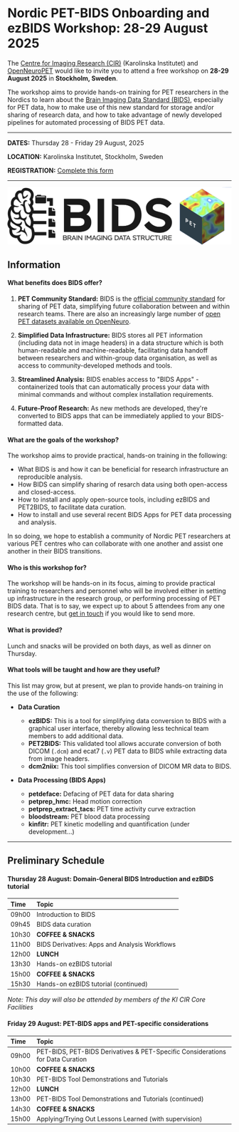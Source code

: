 # Nordic PET-BIDS Onboarding and ezBIDS Workshop: 28-29 August 2025

The [Centre for Imaging Research (CIR)](https://imagingresearch.se/) (Karolinska Institutet) and [OpenNeuroPET](https://openneuropet.github.io/index.html)  would like to invite you to attend a free workshop on **28-29 August 2025** in **Stockholm, Sweden**.  

The workshop aims to provide hands-on training for PET researchers in the Nordics to learn about the [Brain Imaging Data Standard (BIDS)](https://bids.neuroimaging.io/index.html), especially for PET data, how to make use of this new standard for storage and/or sharing of research data, and how to take advantage of newly developed pipelines for automated processing of BIDS PET data.

----------------------------------------------------------------------------------------------------
   **DATES:** Thursday 28 - Friday 29 August, 2025

   **LOCATION:** Karolinska Institutet, Stockholm, Sweden

   **REGISTRATION:** [Complete this form ](https://forms.gle/xZjbhELEEJLtoXHw8)

----------------------------------------------------------------------------------------------------

![ ](BIDS_PET.png)

## Information

#### What benefits does BIDS offer?

1. **PET Community Standard:** BIDS is the [official community standard](https://journals.sagepub.com/doi/10.1177/0271678X20905433) for sharing of PET data, simplifying future collaboration between and within research teams.  There are also an increasingly large number of [open PET datasets available on OpenNeuro](https://openneuro.org/search/modality/pet?query=%7B%22modality_selected%22%3A%22PET%22%7D).

2. **Simplified Data Infrastructure:** BIDS stores all PET information (including data not in image headers) in a data structure which is both human-readable and machine-readable, facilitating data handoff between researchers and within-group data organisation, as well as access to community-developed methods and tools.

3. **Streamlined Analysis:** BIDS enables access to "BIDS Apps" - containerized tools that can automatically process your data with minimal commands and without complex installation requirements.

4. **Future-Proof Research:** As new methods are developed, they're converted to BIDS apps that can be immediately applied to your BIDS-formatted data.


#### What are the goals of the workshop?

The workshop aims to provide practical, hands-on training in the following:

* What BIDS is and how it can be beneficial for research infrastructure an reproducible analysis.
* How BIDS can simplify sharing of resarch data using both open-access and closed-access.
* How to install and apply open-source tools, including ezBIDS and PET2BIDS, to facilitate data curation.
* How to install and use several recent BIDS Apps for PET data processing and analysis.

In so doing, we hope to establish a community of Nordic PET researchers at various PET centres who can collaborate with one another and assist one another in their BIDS transitions.

#### Who is this workshop for?

The workshop will be hands-on in its focus, aiming to provide practical training to researchers and personnel who will be involved either in setting up infrastructure in the research group, or performing processing of PET BIDS data. That is to say, we expect up to about 5 attendees from any one research centre, but [get in touch](mailto:granville.matheson@ki.se) if you would like to send more.


#### What is provided?

Lunch and snacks will be provided on both days, as well as dinner on Thursday.


#### What tools will be taught and how are they useful?

This list may grow, but at present, we plan to provide hands-on training in the use of the following:

* **Data Curation**
  * **ezBIDS:** This is a tool for simplifying data conversion to BIDS with a graphical user interface, thereby allowing less technical team members to add additional data.
  * **PET2BIDS:** This validated tool allows accurate conversion of both DICOM (`.dcm`) and ecat7 (`.v`) PET data to BIDS while extracting data from image headers.
  * **dcm2niix:** This tool simplifies conversion of DICOM MR data to BIDS.

* **Data Processing (BIDS Apps)**
  * **petdeface:** Defacing of PET data for data sharing
  * **petprep_hmc:** Head motion correction
  * **petprep_extract_tacs:** PET time activity curve extraction
  * **bloodstream:** PET blood data processing
  * **kinfitr:** PET kinetic modelling and quantification (under development...)


----------------------------------------------------------------------------------------------------


## Preliminary Schedule

#### Thursday 28 August: Domain-General BIDS Introduction and ezBIDS tutorial



|Time  |Topic                                          |
|:-----|:----------------------------------------------|
|09h00 |Introduction to BIDS                           |
|09h45 |BIDS data curation                             |
|10h30 |**COFFEE & SNACKS**                            |
|11h00 |BIDS Derivatives: Apps and Analysis Workflows  |
|12h00 |**LUNCH**                                      |
|13h30 |Hands-on ezBIDS tutorial                       |
|15h00 |**COFFEE & SNACKS**                            |
|15h30 |Hands-on ezBIDS tutorial (continued)           |

*Note: This day will also be attended by members of the KI CIR Core Facilities*

#### Friday 29 August: PET-BIDS apps and PET-specific considerations

|Time  |Topic                                                                          |
|:-----|:------------------------------------------------------------------------------|
|09h00 |PET-BIDS, PET-BIDS Derivatives & PET-Specific Considerations for Data Curation |
|10h00 |**COFFEE & SNACKS**                                                            |
|10h30 |PET-BIDS Tool Demonstrations and Tutorials                                     |
|12h00 |**LUNCH**                                                                      |
|13h00 |PET-BIDS Tool Demonstrations and Tutorials (continued)                         |
|14h30 |**COFFEE & SNACKS**                                                            |
|15h00 |Applying/Trying Out Lessons Learned (with supervision)                         |


